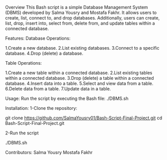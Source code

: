 Overview
This Bash script is a simple Database Management System (DBMS) developed by Salma Yousry and Mostafa Fakhr. It allows users to create, list, connect to, and drop databases. Additionally, users can create, list, drop, insert into, select from, delete from, and update tables within a connected database.

Features:
Database Operations:

1.Create a new database.
2.List existing databases.
3.Connect to a specific database.
4.Drop (delete) a database.

Table Operations:

1.Create a new table within a connected database.
2.List existing tables within a connected database.
3.Drop (delete) a table within a connected database.
4.Insert data into a table.
5.Select and view data from a table.
6.Delete data from a table.
7.Update data in a table.

Usage:
Run the script by executing the Bash file: ./DBMS.sh

Installation:
1-Clone the repository:

git clone https://github.com/SalmaYousry01/Bash-Script-Final-Project.git
cd Bash-Script-Final-Project.git

2-Run the script

./DBMS.sh

Contributors:
Salma Yousry
Mostafa Fakhr
